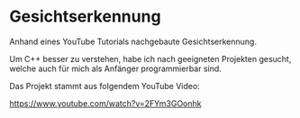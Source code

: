 # Gesichtserkennung
Anhand eines YouTube Tutorials nachgebaute Gesichtserkennung. 

Um C++ besser zu verstehen, habe ich nach geeigneten Projekten gesucht, welche auch für mich als Anfänger programmierbar sind. 

Das Projekt stammt aus folgendem YouTube Video:

https://www.youtube.com/watch?v=2FYm3GOonhk
